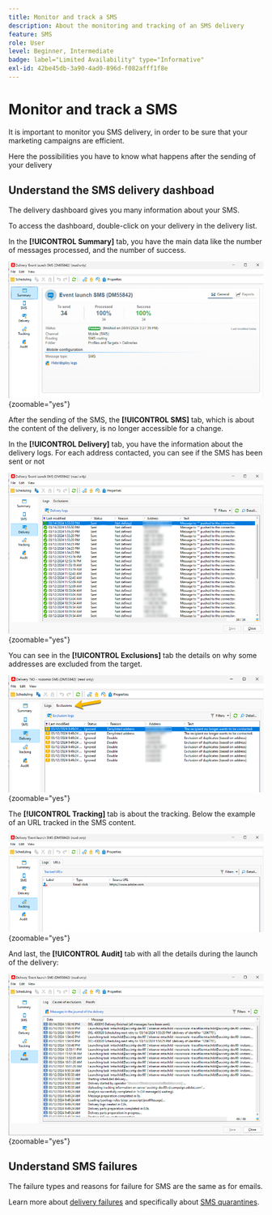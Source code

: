 ```yaml
---
title: Monitor and track a SMS
description: About the monitoring and tracking of an SMS delivery
feature: SMS
role: User
level: Beginner, Intermediate
badge: label="Limited Availability" type="Informative"
exl-id: 42be45db-3a90-4ad0-896d-f082afff1f8e
---
```

# Monitor and track a SMS

It is important to monitor you SMS delivery, in order to be sure that your marketing campaigns are efficient.

Here the possibilities you have to know what happens after the sending of your delivery

## Understand the SMS delivery dashboad

The delivery dashboard gives you many information about your SMS. 

To access the dashboard, double-click on your delivery in the delivery list.

In the **[!UICONTROL Summary]** tab, you have the main data like the number of messages processed, and the number of success.

![](assets/sms_summary.png){zoomable="yes"}

After the sending of the SMS, the **[!UICONTROL SMS]** tab, which is about the content of the delivery, is no longer accessible for a change.

In the **[!UICONTROL Delivery]** tab, you have the information about the delivery logs. For each address contacted, you can see if the SMS has been sent or not

![](assets/sms_deliverylogs.png){zoomable="yes"}

You can see in the **[!UICONTROL Exclusions]** tab the details on why some addresses are excluded from the target.

![](assets/sms_exclusions.png){zoomable="yes"}

The **[!UICONTROL Tracking]** tab is about the tracking. Below the example of an URL tracked in the SMS content.

![](assets/sms_trackinglogs.png){zoomable="yes"}

And last, the **[!UICONTROL Audit]** tab with all the details during the launch of the delivery:

![](assets/sms_audit.png){zoomable="yes"}

## Understand SMS failures

The failure types and reasons for failure for SMS are the same as for emails.

Learn more about [delivery failures](../delivery-failures.md) and specifically about [SMS quarantines](../delivery-failures.md#sms-quarantines).
